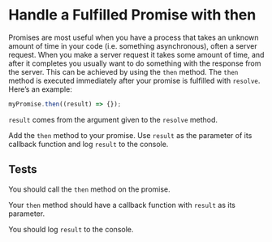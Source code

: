 # Handle a Fulfilled Promise with then

Promises are most useful when you have a process that takes an unknown amount of time in your code (i.e. something asynchronous), often a server request. When you make a server request it takes some amount of time, and after it completes you usually want to do something with the response from the server. This can be achieved by using the `then` method. The `then` method is executed immediately after your promise is fulfilled with `resolve`. Here’s an example:

```javascript
myPromise.then((result) => {});
```

`result` comes from the argument given to the `resolve` method.

Add the `then` method to your promise. Use `result` as the parameter of its callback function and log `result` to the console.

## Tests

You should call the `then` method on the promise.

Your `then` method should have a callback function with `result` as its parameter.

You should log `result` to the console.
